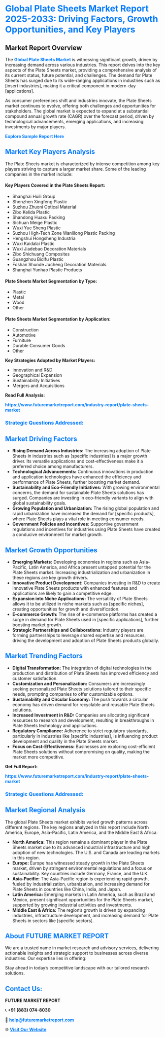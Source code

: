 <h1 style="color: #007BFF;">Global Plate Sheets Market Report 2025-2033: Driving Factors, Growth Opportunities, and Key Players</h1>

<section id="overview">
<h2>Market Report Overview</h2>
<p>The <a href="https://www.futuremarketreport.com/industry-report/plate-sheets-market" style="color: #007BFF; text-decoration: none;"><strong>Global Plate Sheets Market</strong></a> is witnessing significant growth, driven by increasing demand across various industries. This report delves into the key aspects of the Plate Sheets market, providing a comprehensive analysis of its current status, future potential, and challenges. The demand for Plate Sheets has surged due to its wide-ranging applications in industries such as [insert industries], making it a critical component in modern-day [applications].</p>
<p>As consumer preferences shift and industries innovate, the Plate Sheets market continues to evolve, offering both challenges and opportunities for stakeholders. The global market is expected to expand at a substantial compound annual growth rate (CAGR) over the forecast period, driven by technological advancements, emerging applications, and increasing investments by major players.</p>
</section>

<section id="overview">
<p><a href="https://www.futuremarketreport.com/request-sample/reportId=101930" style="color: #007BFF; text-decoration: none;"><strong>Explore Sample Report Here</strong></a></p>
</section>

<section id="key-players">
<h2 style="color: #007BFF;">Market Key Players Analysis</h2>
<p>The Plate Sheets market is characterized by intense competition among key players striving to capture a larger market share. Some of the leading companies in the market include:</p>
<h4>Key Players Covered in the Plate Sheets Report:</h4>
<ul><li>Shanghai Huili Group</li><li>Shenzhen Xingfeng Plastic</li><li>Suzhou Zhuoni Optical Material</li><li>Zibo Kelida Plastic</li><li>Shandong Huaxu Packing</li><li>Sichuan Meige Plastic</li><li>Wuxi Yue Sheng Plastic</li><li>Suzhou High-Tech Zone Wanlilong Plastic Packing</li><li>Hengshui Hongsheng Industria</li><li>Wuxi Kaidalai Plastic</li><li>Wuxi Jiadebao Decoration Materials</li><li>Zibo Shichuang Composites</li><li>Guangzhou Bidifu Plastic</li><li>Foshan Shunde Jucheng Decoration Materials</li><li>Shanghai Yunhao Plastic Products</li></ul>
<h4>Plate Sheets Market Segmentation by Type:</h4>
<ul><li>Plastic</li><li>Metal</li><li>Wood</li><li>Other</li></ul>

<h4>Plate Sheets Market Segmentation by Application:</h4>
<ul><li>Construction</li><li>Automotive</li><li>Furniture</li><li>Durable Consumer Goods</li><li>Other</li></ul>
<p><strong>Key Strategies Adopted by Market Players:</strong></p>
<ul>
<li>Innovation and R&D</li>
<li>Geographical Expansion</li>
<li>Sustainability Initiatives</li>
<li>Mergers and Acquisitions</li>
</ul>
</section>

<section>
<p><strong>Read Full Analysis: </strong></p><a href="https://www.futuremarketreport.com/industry-report/plate-sheets-market" style="color: #007BFF; text-decoration: none;"><strong>https://www.futuremarketreport.com/industry-report/plate-sheets-market</strong></a>
<h3 style="color: #007BFF;">Strategic Questions Addressed:</h3>
</section>

<section id="driving-factors">
<h2 style="color: #007BFF;">Market Driving Factors</h2>
<ul>
<li><strong>Rising Demand Across Industries:</strong> The increasing adoption of Plate Sheets in industries such as [specific industries] is a major growth driver. Its versatile applications and cost-effectiveness make it a preferred choice among manufacturers.</li>
<li><strong>Technological Advancements:</strong> Continuous innovations in production and application technologies have enhanced the efficiency and performance of Plate Sheets, further boosting market demand.</li>
<li><strong>Sustainability and Eco-Friendly Initiatives:</strong> With growing environmental concerns, the demand for sustainable Plate Sheets solutions has surged. Companies are investing in eco-friendly variants to align with global sustainability goals.</li>
<li><strong>Growing Population and Urbanization:</strong> The rising global population and rapid urbanization have increased the demand for [specific products], where Plate Sheets plays a vital role in meeting consumer needs.</li>
<li><strong>Government Policies and Incentives:</strong> Supportive government regulations and incentives for industries using Plate Sheets have created a conducive environment for market growth.</li>
</ul>
</section>

<section id="growth-opportunities">
<h2 style="color: #007BFF;">Market Growth Opportunities</h2>
<ul>
<li><strong>Emerging Markets:</strong> Developing economies in regions such as Asia-Pacific, Latin America, and Africa present untapped potential for the Plate Sheets market. Increasing industrialization and urbanization in these regions are key growth drivers.</li>
<li><strong>Innovative Product Development:</strong> Companies investing in R&D to create innovative Plate Sheets products with enhanced features and applications are likely to gain a competitive edge.</li>
<li><strong>Expansion into Niche Applications:</strong> The versatility of Plate Sheets allows it to be utilized in niche markets such as [specific niches], creating opportunities for growth and diversification.</li>
<li><strong>E-commerce Growth:</strong> The rise of e-commerce platforms has created a surge in demand for Plate Sheets used in [specific applications], further boosting market growth.</li>
<li><strong>Strategic Partnerships and Collaborations:</strong> Industry players are forming partnerships to leverage shared expertise and resources, driving the development and adoption of Plate Sheets products globally.</li>
</ul>
</section>

<section id="trending-factors">
<h2 style="color: #007BFF;">Market Trending Factors</h2>
<ul>
<li><strong>Digital Transformation:</strong> The integration of digital technologies in the production and distribution of Plate Sheets has improved efficiency and customer satisfaction.</li>
<li><strong>Customization and Personalization:</strong> Consumers are increasingly seeking personalized Plate Sheets solutions tailored to their specific needs, prompting companies to offer customizable options.</li>
<li><strong>Sustainability and Circular Economy:</strong> The push towards a circular economy has driven demand for recyclable and reusable Plate Sheets solutions.</li>
<li><strong>Increased Investment in R&D:</strong> Companies are allocating significant resources to research and development, resulting in breakthroughs in Plate Sheets technology and applications.</li>
<li><strong>Regulatory Compliance:</strong> Adherence to strict regulatory standards, particularly in industries like [specific industries], is influencing product development and quality in the Plate Sheets market.</li>
<li><strong>Focus on Cost-Effectiveness:</strong> Businesses are exploring cost-efficient Plate Sheets solutions without compromising on quality, making the market more competitive.</li>
</ul>
</section>

<section>
<p><strong>Get Full Report: </strong></p><a href="https://www.futuremarketreport.com/industry-report/plate-sheets-market" style="color: #007BFF; text-decoration: none;"><strong>https://www.futuremarketreport.com/industry-report/plate-sheets-market</strong></a>
<h3 style="color: #007BFF;">Strategic Questions Addressed:</h3>
</section>


<section id="regional-analysis">
<h2 style="color: #007BFF;">Market Regional Analysis</h2>
<p>The global Plate Sheets market exhibits varied growth patterns across different regions. The key regions analyzed in this report include North America, Europe, Asia-Pacific, Latin America, and the Middle East & Africa:</p>
<ul>
<li><strong>North America:</strong> This region remains a dominant player in the Plate Sheets market due to its advanced industrial infrastructure and high adoption of new technologies. The U.S. and Canada are leading markets in this region.</li>
<li><strong>Europe:</strong> Europe has witnessed steady growth in the Plate Sheets market, driven by stringent environmental regulations and a focus on sustainability. Key countries include Germany, France, and the U.K.</li>
<li><strong>Asia-Pacific:</strong> The Asia-Pacific region is experiencing rapid growth, fueled by industrialization, urbanization, and increasing demand for Plate Sheets in countries like China, India, and Japan.</li>
<li><strong>Latin America:</strong> Emerging markets in Latin America, such as Brazil and Mexico, present significant opportunities for the Plate Sheets market, supported by growing industrial activities and investments.</li>
<li><strong>Middle East & Africa:</strong> The region’s growth is driven by expanding industries, infrastructure development, and increasing demand for Plate Sheets in sectors like [specific sectors].</li>
</ul>
</section>

<footer>
<h2 style="color: #007BFF;">About FUTURE MARKET REPORT</h2>
<p>We are a trusted name in market research and advisory services, delivering actionable insights and strategic support to businesses across diverse industries. Our expertise lies in offering:</p>

<p>Stay ahead in today’s competitive landscape with our tailored research solutions.</p>

<h2 style="color: #007BFF;">Contact Us:</h2>
<p><strong>FUTURE MARKET REPORT</strong></p>
<p>📞 <strong>+91 (883) 074-8030</strong></p>
<p>📧 <strong><a href="mailto:help@futuremarketreport.com" style="color: #007BFF;">help@futuremarketreport.com</a></strong></p>
<p>🌐 <strong><a href="https://www.futuremarketreport.com/" style="color: #007BFF;">Visit Our Website</a></strong></p>
</footer>